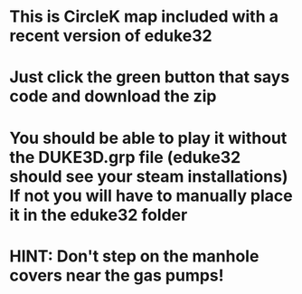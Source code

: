 #  This is CircleK map included with a recent version of eduke32
#  Just click the green button that says code and download the zip
#  You should be able to play it without the DUKE3D.grp file (eduke32 should see your steam installations) If not you will have to manually place it in the eduke32 folder
#  HINT: Don't step on the manhole covers near the gas pumps!
